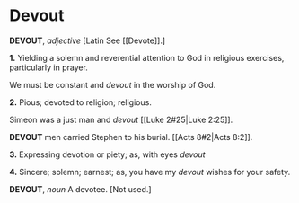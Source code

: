# Devout

**DEVOUT**, _adjective_ \[Latin See [[Devote]].\]

**1.** Yielding a solemn and reverential attention to God in religious exercises, particularly in prayer.

We must be constant and _devout_ in the worship of God.

**2.** Pious; devoted to religion; religious.

Simeon was a just man and _devout_ [[Luke 2#25|Luke 2:25]].

**DEVOUT** men carried Stephen to his burial. [[Acts 8#2|Acts 8:2]].

**3.** Expressing devotion or piety; as, with eyes _devout_

**4.** Sincere; solemn; earnest; as, you have my _devout_ wishes for your safety.

**DEVOUT**, _noun_ A devotee. \[Not used.\]